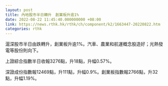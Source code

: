 ```yaml
---
layout: post
title: 內地股市半日轉升　創業板升逾1%
date: 2022-08-22 11:45:40.000000000 +08:00
link: https://news.rthk.hk/rthk/ch/component/k2/1663447-20220822.htm
categories: rthk
---
```


滬深股市半日由跌轉升，創業板升逾1%。汽車、農業和航運概念股造好；光熱發電等股份則向下。

上證綜合指數半日收報3276點，升18點，升幅0.57%。

深證成份指數報12469點，升111點，升幅0.9%。創業板指數報2766點，升32點，升幅1.19%。
